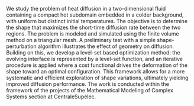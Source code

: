 We study the problem of heat diffusion in a two-dimensional fluid containing a compact hot subdomain embedded in a colder background, with uniform but distinct initial temperatures. The objective is to determine the shape that maximizes the short-time diffusion rate between the two regions. The problem is modeled and simulated using the finite volume method on a triangular mesh. A preliminary test with a simple shape-perturbation algorithm illustrates the effect of geometry on diffusion. Building on this, we develop a level-set based optimization method: the evolving interface is represented by a level-set function, and an iterative procedure is applied where a cost functional drives the deformation of the shape toward an optimal configuration. This framework allows for a more systematic and efficient exploration of shape variations, ultimately yielding improved diffusion performance. The work is conducted within the framework of the projects of the Mathematical Modeling of Complex Systems section at CentraleSupélec.
